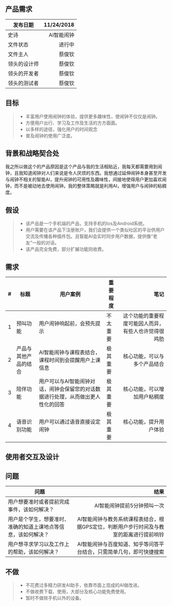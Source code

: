 ## 产品需求
| 发布日期 | 11/24/2018 |
| --------   | -----:  |
| 史诗 | AI智能闹钟 | 
| 文件状态 | 进行中 | 
| 文件主人 | 蔡俊钦 | 
| 领头的设计师  | 蔡俊钦 | 
| 领头的开发者  | 蔡俊钦 | 
| 领头的测试者  | 蔡俊钦 | 

## 目标
> * 丰富用户使用闹钟的体验，提供更多趣味性，使闹钟不仅仅是闹钟。
> * 方便用户出行、学习及工作及生活的方方面面。
> * 以多样的途径，强化用户的时间观念
> * 普及闹钟的使用广泛度。

## 背景和战略契合处
我之所以做这个的产品原因是这个产品与我的生活相贴近，我每天都需要用到闹钟，且我知道闹钟对人们来说是令人厌烦的东西。我想通过延伸闹钟本身甚至开发与闹钟不相关的智能AI，提升闹钟的可用性及趣味性，间接地使得用户更加喜欢闹钟，而不是被动地去使用闹钟。我的整体策略就是利用AI，增强用户与闹钟的粘稠度。

## 假设
> * 该产品是一个手机端的产品，支持手机的Ios及Android系统。
> * 用户需要在该产品下注册账户，我们会提供一个类似社区的平台供用户交流及传播各种插件包。且智能AI会实时同步用户数据，提供像“老友”一般的对话。
> * 该产品完全免费，部分扩展功能则收费。

## 需求
| # | 标题 | 用户案例 | 重要程度 | 笔记 |
| --------   | -----| ----  |--------   |-----:  |
| 1 | 预叫功能 | 用户闹钟响起前，会预先提示 | 不太重要 | 这个功能的重要程度可能因人而异，有些人也许觉得很鸡肋 |
| 2 | 产品与其他产品的结合 | AI智能闹钟与课程表结合，课程时间到会提醒用户上课信息 | 极其重要 | 核心功能，可以与多个产品结合 |
| 3 | 陪伴功能 | 用户可以与AI智能闹钟对话，闹钟会保留您的对话数据进行处理，从而做出更人性化的回答 | 极其重要 | 核心功能，可以增加用户粘稠度|
| 4 | 语音识别功能 | 用户可以通过语音直接设定闹钟 | 极其重要 | 核心功能，提升用户体验|

## 使用者交互及设计



## 问题
| 问题 | 结果 |
| --------   | -----:  |
| 用户想要准时或者提前完成事件，该如何解决？ | AI智能闹钟提前5分钟预叫一次 | 
| 用户是个学生，想要准时、准确的知道上课地点等信息，该如何解决？ | AI智能闹钟与教务系统课程表结合，根据GPS定位，判断用户步行时间及与教室的距离进行提前响铃 | 
| 用户想寻求学习以及工作上的帮助，该如何解决？ | AI智能闹钟与百度知道、知乎等问答平台结合，只需简单几句，即可快捷搜索 | 

## 不做
> * 不花费过多精力研发AI助手，依靠市面上现成的AI做改进。
> * 不做收费下载、使用，大部分及核心功能免费使用。
> * 暂时不做除手机以外的设备。


